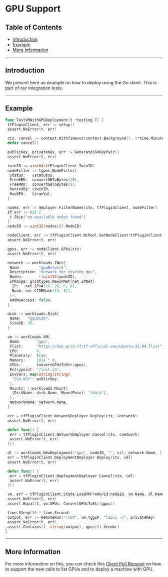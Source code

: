 <h1> GPU Support </h1>

<h2> Table of Contents </h2>

- [Introduction](#introduction)
- [Example](#example)
- [More Information](#more-information)

***

## Introduction

We present here an example on how to deploy using the Go client. This is part of our integration tests.

***

## Example

```go
func TestVMWithGPUDeployment(t *testing.T) {
 tfPluginClient, err := setup()
 assert.NoError(t, err)

 ctx, cancel := context.WithTimeout(context.Background(), 5*time.Minute)
 defer cancel()

 publicKey, privateKey, err := GenerateSSHKeyPair()
 assert.NoError(t, err)

 twinID := uint64(tfPluginClient.TwinID)
 nodeFilter := types.NodeFilter{
  Status:   &statusUp,
  FreeSRU:  convertGBToBytes(20),
  FreeMRU:  convertGBToBytes(8),
  RentedBy: &twinID,
  HasGPU:   &trueVal,
 }

 nodes, err := deployer.FilterNodes(ctx, tfPluginClient, nodeFilter)
 if err != nil {
  t.Skip("no available nodes found")
 }
 nodeID := uint32(nodes[0].NodeID)

 nodeClient, err := tfPluginClient.NcPool.GetNodeClient(tfPluginClient.SubstrateConn, nodeID)
 assert.NoError(t, err)

 gpus, err := nodeClient.GPUs(ctx)
 assert.NoError(t, err)

 network := workloads.ZNet{
  Name:        "gpuNetwork",
  Description: "network for testing gpu",
  Nodes:       []uint32{nodeID},
  IPRange: gridtypes.NewIPNet(net.IPNet{
   IP:   net.IPv4(10, 20, 0, 0),
   Mask: net.CIDRMask(16, 32),
  }),
  AddWGAccess: false,
 }

 disk := workloads.Disk{
  Name:   "gpuDisk",
  SizeGB: 20,
 }

 vm := workloads.VM{
  Name:       "gpu",
  Flist:      "https://hub.grid.tf/tf-official-vms/ubuntu-22.04.flist",
  CPU:        4,
  Planetary:  true,
  Memory:     1024 * 8,
  GPUs:       ConvertGPUsToStr(gpus),
  Entrypoint: "/init.sh",
  EnvVars: map[string]string{
   "SSH_KEY": publicKey,
  },
  Mounts: []workloads.Mount{
   {DiskName: disk.Name, MountPoint: "/data"},
  },
  NetworkName: network.Name,
 }

 err = tfPluginClient.NetworkDeployer.Deploy(ctx, &network)
 assert.NoError(t, err)

 defer func() {
  err = tfPluginClient.NetworkDeployer.Cancel(ctx, &network)
  assert.NoError(t, err)
 }()

 dl := workloads.NewDeployment("gpu", nodeID, "", nil, network.Name, []workloads.Disk{disk}, nil, []workloads.VM{vm}, nil)
 err = tfPluginClient.DeploymentDeployer.Deploy(ctx, &dl)
 assert.NoError(t, err)

 defer func() {
  err = tfPluginClient.DeploymentDeployer.Cancel(ctx, &dl)
  assert.NoError(t, err)
 }()

 vm, err = tfPluginClient.State.LoadVMFromGrid(nodeID, vm.Name, dl.Name)
 assert.NoError(t, err)
 assert.Equal(t, vm.GPUs, ConvertGPUsToStr(gpus))

 time.Sleep(30 * time.Second)
 output, err := RemoteRun("root", vm.YggIP, "lspci -v", privateKey)
 assert.NoError(t, err)
 assert.Contains(t, string(output), gpus[0].Vendor)
}
```

***

## More Information

For more information on this, you can check this [Client Pull Request](https://github.com/threefoldtech/tfgrid-sdk-go/pull/207/) on how to support the new calls to list GPUs and to deploy a machine with GPU.